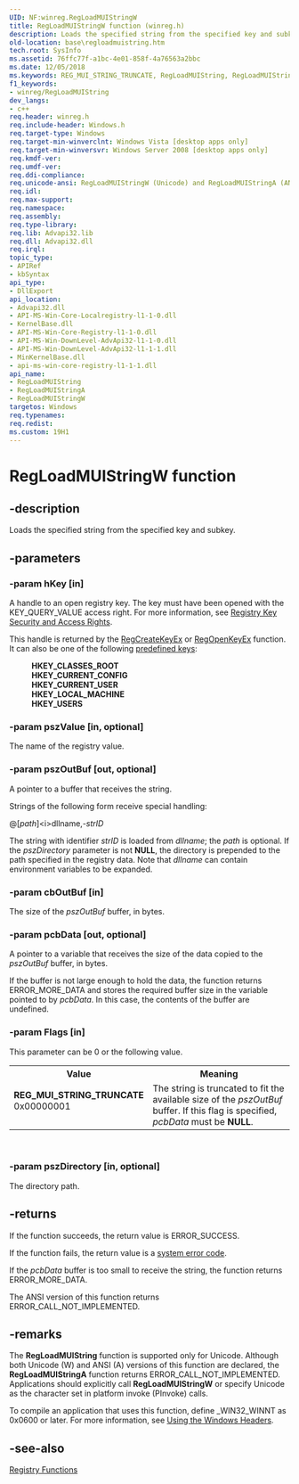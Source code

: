 ```yaml
---
UID: NF:winreg.RegLoadMUIStringW
title: RegLoadMUIStringW function (winreg.h)
description: Loads the specified string from the specified key and subkey.
old-location: base\regloadmuistring.htm
tech.root: SysInfo
ms.assetid: 76ffc77f-a1bc-4e01-858f-4a76563a2bbc
ms.date: 12/05/2018
ms.keywords: REG_MUI_STRING_TRUNCATE, RegLoadMUIString, RegLoadMUIString function, RegLoadMUIStringA, RegLoadMUIStringW, base.regloadmuistring, winreg/RegLoadMUIString, winreg/RegLoadMUIStringA, winreg/RegLoadMUIStringW
f1_keywords:
- winreg/RegLoadMUIString
dev_langs:
- c++
req.header: winreg.h
req.include-header: Windows.h
req.target-type: Windows
req.target-min-winverclnt: Windows Vista [desktop apps only]
req.target-min-winversvr: Windows Server 2008 [desktop apps only]
req.kmdf-ver: 
req.umdf-ver: 
req.ddi-compliance: 
req.unicode-ansi: RegLoadMUIStringW (Unicode) and RegLoadMUIStringA (ANSI)
req.idl: 
req.max-support: 
req.namespace: 
req.assembly: 
req.type-library: 
req.lib: Advapi32.lib
req.dll: Advapi32.dll
req.irql: 
topic_type:
- APIRef
- kbSyntax
api_type:
- DllExport
api_location:
- Advapi32.dll
- API-MS-Win-Core-Localregistry-l1-1-0.dll
- KernelBase.dll
- API-MS-Win-Core-Registry-l1-1-0.dll
- API-MS-Win-DownLevel-AdvApi32-l1-1-0.dll
- API-MS-Win-DownLevel-AdvApi32-l1-1-1.dll
- MinKernelBase.dll
- api-ms-win-core-registry-l1-1-1.dll
api_name:
- RegLoadMUIString
- RegLoadMUIStringA
- RegLoadMUIStringW
targetos: Windows
req.typenames: 
req.redist: 
ms.custom: 19H1
---
```


# RegLoadMUIStringW function


## -description


Loads the specified string from the specified key and subkey.


## -parameters




### -param hKey [in]

A handle to an open registry key. The key must have been opened with the KEY_QUERY_VALUE access right. For more information, see 
<a href="https://docs.microsoft.com/windows/desktop/SysInfo/registry-key-security-and-access-rights">Registry Key Security and Access Rights</a>.

This handle is returned by the 
<a href="https://docs.microsoft.com/windows/desktop/api/winreg/nf-winreg-regcreatekeyexa">RegCreateKeyEx</a> or <a href="https://docs.microsoft.com/windows/desktop/api/winreg/nf-winreg-regopenkeyexa">RegOpenKeyEx</a> function. It can also be one of the following 
<a href="https://docs.microsoft.com/windows/desktop/SysInfo/predefined-keys">predefined keys</a>:<dl>
<dd><b>HKEY_CLASSES_ROOT</b></dd>
<dd><b>HKEY_CURRENT_CONFIG</b></dd>
<dd><b>HKEY_CURRENT_USER</b></dd>
<dd><b>HKEY_LOCAL_MACHINE</b></dd>
<dd><b>HKEY_USERS</b></dd>
</dl>



### -param pszValue [in, optional]

The name of the registry value.


### -param pszOutBuf [out, optional]

A pointer to a buffer that receives the string.

Strings of the following form receive special handling:

@[<i>path</i>]\<i>dllname</i>,-<i>strID</i>

The string with identifier <i>strID</i> is loaded from <i>dllname</i>; the <i>path</i> is optional. If the <i>pszDirectory</i> parameter is not <b>NULL</b>, the directory is prepended to the path specified in the registry data. Note that <i>dllname</i> can contain environment variables to be expanded. 


### -param cbOutBuf [in]

The size of the <i>pszOutBuf</i> buffer, in bytes.


### -param pcbData [out, optional]

A pointer to a variable that receives the size of the data copied to the <i>pszOutBuf</i> buffer, in bytes.

If the buffer is not large enough to hold the data, the function returns ERROR_MORE_DATA and stores the required buffer size in the variable pointed to by <i>pcbData</i>. In this case, the contents of the buffer are undefined.


### -param Flags [in]

This parameter can be 0 or the following value.

<table>
<tr>
<th>Value</th>
<th>Meaning</th>
</tr>
<tr>
<td width="40%"><a id="REG_MUI_STRING_TRUNCATE"></a><a id="reg_mui_string_truncate"></a><dl>
<dt><b>REG_MUI_STRING_TRUNCATE</b></dt>
<dt>0x00000001</dt>
</dl>
</td>
<td width="60%">
The string is truncated to fit the available size of the <i>pszOutBuf</i> buffer. If this flag is specified, <i>pcbData</i> must be <b>NULL</b>.

</td>
</tr>
</table>
 


### -param pszDirectory [in, optional]

The directory path.


## -returns



If the function succeeds, the return value is ERROR_SUCCESS.

If the function fails, the return value is a 
<a href="https://docs.microsoft.com/windows/desktop/Debug/system-error-codes">system error code</a>.

If the <i>pcbData</i> buffer is too small to receive the string, the function returns ERROR_MORE_DATA.

The ANSI version of this function returns ERROR_CALL_NOT_IMPLEMENTED.




## -remarks



The <b>RegLoadMUIString</b> function is supported only for Unicode. Although both Unicode (W) and ANSI (A) versions of this function are declared, the <b>RegLoadMUIStringA</b> function returns ERROR_CALL_NOT_IMPLEMENTED. Applications should explicitly call <b>RegLoadMUIStringW</b> or specify Unicode as the character set in platform invoke (PInvoke) calls. 

To compile an application that uses this function, define _WIN32_WINNT as 0x0600 or later. For more information, see 
<a href="https://docs.microsoft.com/windows/desktop/WinProg/using-the-windows-headers">Using the Windows Headers</a>.




## -see-also




<a href="https://docs.microsoft.com/windows/desktop/SysInfo/registry-functions">Registry Functions</a>
 

 

